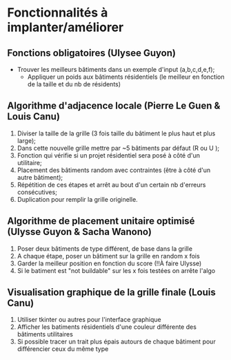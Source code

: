 # Fonctionnalités à implanter/améliorer

## Fonctions obligatoires (Ulysee Guyon)

* Trouver les meilleurs bâtiments dans un exemple d'input (a,b,c,d,e,f);
  * Appliquer un poids aux bâtiments résidentiels (le meilleur en fonction de la taille et du nb de résidents)

## Algorithme d'adjacence locale (Pierre Le Guen & Louis Canu)

1. Diviser la taille de la grille (3 fois taille du bâtiment le plus haut et plus large);
2. Dans cette nouvelle grille mettre par ~5 bâtiments par défaut (R ou U );
3. Fonction qui vérifie si un projet résidentiel sera posé à côté d'un utilitaire;
4. Placement des bâtiments random avec contraintes (être à côté d'un autre bâtiment);
5. Répétition de ces étapes et arrêt au bout d'un certain nb d'erreurs consécutives;
6. Duplication pour remplir la grille originelle.

## Algorithme de placement unitaire optimisé (Ulysse Guyon & Sacha Wanono)

1. Poser deux bâtiments de type différent, de base dans la grille
2. A chaque étape, poser un bâtiment sur la grille en random x fois
3. Garder la meilleur position en fonction du score (!!À faire Ulysse)
4. Si le batiment est "not buildable" sur les x fois testées on arrête l'algo

## Visualisation graphique de la grille finale (Louis Canu)

1. Utiliser tkinter ou autres pour l'interface graphique
2. Afficher les batiments résidentiels d'une couleur différente des bâtiments utilitaires
3. Si possible tracer un trait plus épais autours de chaque bâtiment pour différencier ceux du même type